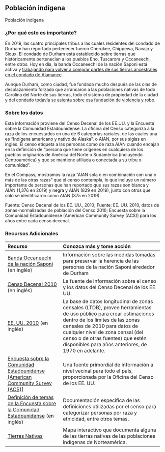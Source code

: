 ## Población indígena
Población indígena

### ¿Por qué esto es importante?
En 2019, las cuatro principales tribus a las cuales residentes del condado de Durham han reportado pertenecer fueron Cherokee, Chippewa, Navajo y Sioux. El condado de Durham está establecido sobre tierras que históricamente pertenecían a los pueblos Eno, Tuscarora y Occaneechi, entre otros. Hoy en día, la banda Occaneechi de la nación Saponi está activa y [trabajando para volver a comprar partes de sus tierras ancestrales en el condado de Alamance](https://obsn.org/homeland-preservation-project/).

Aunque Durham, como ciudad, fue fundada mucho después de las olas de desplazamiento forzado que arrancaron a las poblaciones nativas de todo Carolina del Norte de sus tierras, todo el sistema de propiedad de la ciudad y del condado [ todavía se asienta sobre esa fundación de violencia y robo](https://www.bullcity150.org/uneven_ground/violence_theft/).

### Sobre los datos
Esta información proviene del Censo Decenal de los EE.UU. y la Encuesta sobre la Comunidad Estadounidense. La oficina del Censo categoriza a la raza de los encuestados en una de 6 categorías raciales, de las cuales una es “Indígena americano y nativo de Alaska”, o AIAN, por sus siglas en inglés. El censo etiqueta a las personas como de raza AIAN cuando encajan en la definición de “persona que tiene orígenes en cualquiera de los pueblos originarios de América del Norte o Sudamérica (incluyendo Centroamérica) y que se mantiene afiliada o conectada a su tribu o comunidad”. 

En el Compass, mostramos la raza “AIAN sola o en combinación con una o más de las otras razas” que el censo contempla, lo que incluye un número importante de personas que han reportado que sus razas son blanca y AIAN (1,376 en 2019) y negra y AIAN (829 en 2019), junto con otros que solo se identificaron como AIAN (375 en 2019).

Fuente: Censo Decenal de los EE. UU., 2010; Fuente: EE. UU. 2010, datos de zonas-normalizadas de población del Censo 2010; Encuesta sobre la Comunidad Estadounidense \[American Community Survey (ACS)] para los años entre cada censo decenal.

### Recursos Adicionales
|Recurso | Conozca más y tome acción | 
|:--- | :--- | 
|[Banda Occaneechi de la nación Saponi](https://obsn.org/) (en inglés) | Información sobre las medidas tomadas para preservar la herencia de las personas de la nación Saponi alrededor de Durham |
|[Censo Decenal 2010](http://www.census.gov/2010census/) (en inglés) | La fuente de información sobre el censo y los datos del Censo Decenal de los EE. UU.
|[EE. UU. 2010](http://www.s4.brown.edu/us2010/Researcher/Bridging.htm) (en inglés) | La base de datos longitudinal de zonas censales (LTDB), provee herramientas de uso público para crear estimaciones dentro de los límites de las zonas censales de 2010 para datos de cualquier nivel de zona censal (del censo o de otras fuentes) que estén disponibles para años anteriores, de 1970 en adelante.
|[Encuesta sobre la Comunidad Estadounidense \[American Community Survey (ACS)\]](https://www2.census.gov/programs-surveys/acs/main/language_brochures/ACS_QandA_SPA_18.pdf?#) | Una fuente primordial de información a nivel vecinal para todo el país, proporcionada por la Oficina del Censo de los EE. UU.
|[Definición de temas de la Encuesta sobre la Comunidad Estadounidense](https://www2.census.gov/programs-surveys/acs/tech_docs/subject_definitions/2019_ACSSubjectDefinitions.pdf) (en inglés) | Documentación específica de las definiciones utilizadas por el censo para categorizar personas por raza y etnicidad, entre otros temas. 
|[Tierras Nativas](https://native-land.ca/?lang=es) | Mapa interactivo que documenta alguna de las tierras nativas de las poblaciones indígenas de Norteamérica.
